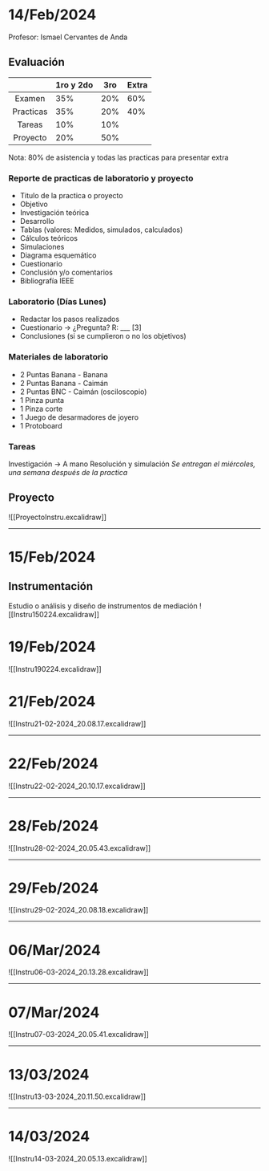 # 14/Feb/2024
Profesor: Ismael Cervantes de Anda

## Evaluación
|  | 1ro y 2do | 3ro | Extra |
| :--: | ---- | ---- | ---- |
| Examen | 35% | 20% | 60% |
| Practicas | 35% | 20% | 40% |
| Tareas | 10% | 10% |  |
| Proyecto | 20% | 50% |  |
Nota: 80% de asistencia y todas las practicas para presentar extra

### Reporte de practicas de laboratorio y proyecto
- Titulo de la practica o proyecto
- Objetivo
- Investigación teórica
- Desarrollo
- Tablas (valores: Medidos, simulados, calculados)
- Cálculos teóricos
- Simulaciones
- Diagrama esquemático
- Cuestionario
- Conclusión y/o comentarios
- Bibliografía IEEE

### Laboratorio (Días Lunes)
- Redactar los pasos realizados
- Cuestionario -> ¿Pregunta? R: ___ [3]
- Conclusiones (si se cumplieron o no los objetivos)

### Materiales de laboratorio
-  2 Puntas  Banana - Banana
-  2 Puntas  Banana - Caimán
-  2 Puntas  BNC - Caimán (osciloscopio) 
- 1 Pinza punta
- 1 Pinza corte
- 1 Juego de desarmadores de joyero
- 1 Protoboard

### Tareas
Investigación -> A mano
Resolución y simulación
*Se entregan el miércoles, una semana después de la practica*

## Proyecto
![[ProyectoInstru.excalidraw]]

----
# 15/Feb/2024
## Instrumentación
Estudio o análisis y diseño de instrumentos de mediación
![[Instru150224.excalidraw]]


# 19/Feb/2024
![[Instru190224.excalidraw]]

# 21/Feb/2024
![[Instru21-02-2024_20.08.17.excalidraw]]

-----
# 22/Feb/2024
![[Instru22-02-2024_20.10.17.excalidraw]]

---
# 28/Feb/2024
![[Instru28-02-2024_20.05.43.excalidraw]]

----
# 29/Feb/2024
![[instru29-02-2024_20.08.18.excalidraw]]

---
# 06/Mar/2024
![[Instru06-03-2024_20.13.28.excalidraw]]

---
# 07/Mar/2024
![[Instru07-03-2024_20.05.41.excalidraw]]

---
# 13/03/2024
![[Instru13-03-2024_20.11.50.excalidraw]]

---
# 14/03/2024
![[Instru14-03-2024_20.05.13.excalidraw]]